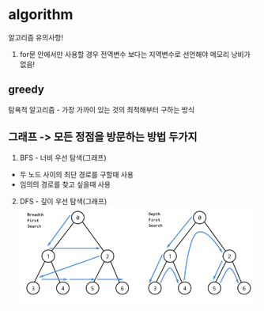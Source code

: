 # algorithm
알고리즘 유의사항!

1. for문 안에서만 사용할 경우 전역변수 보다는 지역변수로 선언해야 메모리 낭비가 없음!


greedy
------
탐욕적 알고리즘 - 가장 가까이 있는 것의 최적해부터 구하는 방식



그래프 -> 모든 정점을 방문하는 방법 두가지
------------------------------------------
1. BFS - 너비 우선 탐색(그래프)
+ 두 노드 사이의 최단 경로를 구할때 사용
+ 임의의 경로를 찾고 싶을때 사용
2. DFS - 깊이 우선 탐색(그래프)
<img src="/img/bfsdfs.png" title="bfsdfs" alt="bfsdfs"></img><br/>
